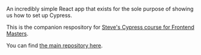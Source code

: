An incredibly simple React app that exists for the sole purpose of showing us how to set up Cypress.

This is the companion respository for [Steve's Cypress course for Frontend Masters][course].

You can find [the main repository here][course].

[course]: https://github.com/stevekinney/cypress-examples
